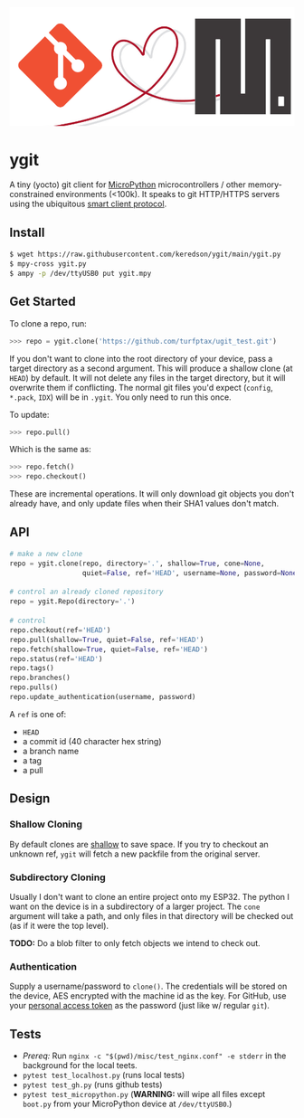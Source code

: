![header](misc/header.png)

# ygit
A tiny (yocto) git client for [MicroPython](https://micropython.org/) microcontrollers / other memory-constrained environments (<100k).  It speaks to git HTTP/HTTPS servers using the ubiquitous [smart client protocol](https://www.git-scm.com/docs/http-protocol#_smart_clients).


## Install
```bash
$ wget https://raw.githubusercontent.com/keredson/ygit/main/ygit.py
$ mpy-cross ygit.py
$ ampy -p /dev/ttyUSB0 put ygit.mpy
```

## Get Started
To clone a repo, run:
```python
>>> repo = ygit.clone('https://github.com/turfptax/ugit_test.git')
```
If you don't want to clone into the root directory of your device, pass a target directory as a second argument.  This will produce a shallow clone (at `HEAD`) by default.  It will not delete any files in the target directory, but it will overwrite them if conflicting.  The normal git files you'd expect (`config`, `*.pack`, `IDX`) will be in `.ygit`.  You only need to run this once.

To update:
```python
>>> repo.pull()
```
Which is the same as:
```python
>>> repo.fetch()
>>> repo.checkout()
```
These are incremental operations.  It will only download git objects you don't already have, and only update files when their SHA1 values don't match.


## API
```python
# make a new clone
repo = ygit.clone(repo, directory='.', shallow=True, cone=None, 
                  quiet=False, ref='HEAD', username=None, password=None)

# control an already cloned repository
repo = ygit.Repo(directory='.')

# control
repo.checkout(ref='HEAD')
repo.pull(shallow=True, quiet=False, ref='HEAD')
repo.fetch(shallow=True, quiet=False, ref='HEAD')
repo.status(ref='HEAD')
repo.tags()
repo.branches()
repo.pulls()
repo.update_authentication(username, password)
```
A `ref` is one of: 
- `HEAD`
- a commit id (40 character hex string)
- a branch name
- a tag
- a pull

## Design

### Shallow Cloning
By default clones are [shallow](https://github.blog/2020-12-21-get-up-to-speed-with-partial-clone-and-shallow-clone/) to
save space.  If you try to checkout an unknown ref, `ygit` will fetch a new packfile from the original server.


### Subdirectory Cloning
Usually I don't want to clone an entire project onto my ESP32.  The python I want on the device is in a subdirectory of a larger project.  The `cone` argument will take a path, and only files in that directory will be checked out (as if it were the top level).

**TODO:** Do a blob filter to only fetch objects we intend to check out.


### Authentication
Supply a username/password to `clone()`.  The credentials will be stored on the device, AES encrypted with the machine id as the key.  For GitHub, use your [personal access token](https://docs.github.com/en/authentication/keeping-your-account-and-data-secure/creating-a-personal-access-token) as the password (just like w/ regular `git`).


## Tests
- *Prereq:* Run `nginx -c "$(pwd)/misc/test_nginx.conf" -e stderr` in the background for the local teets.
- `pytest test_localhost.py` (runs local tests) 
- `pytest test_gh.py` (runs github tests)
- `pytest test_micropython.py` (**WARNING:** will wipe all files except `boot.py` from your MicroPython device at `/dev/ttyUSB0`.)

